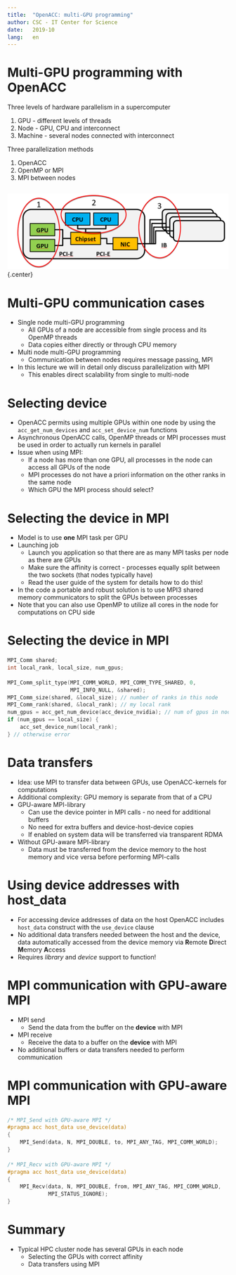 ```yaml
---
title:  "OpenACC: multi-GPU programming"
author: CSC - IT Center for Science
date:   2019-10
lang:   en
---
```



# Multi-GPU programming with OpenACC

<div class=column>
Three levels of hardware parallelism in a supercomputer

1. GPU - different levels of threads
2. Node - GPU, CPU and interconnect
3. Machine - several nodes connected with interconnect
</div>
<div class=column>
Three parallelization methods

1. OpenACC
2. OpenMP or MPI
3. MPI between nodes
</div>

![](img/gpu-cluster.png){.center}


# Multi-GPU communication cases

- Single node multi-GPU programming
    - All GPUs of a node are accessible from single process and its OpenMP
      threads
    - Data copies either directly or through CPU memory
- Multi node multi-GPU programming
    - Communication between nodes requires message passing, MPI
- In this lecture we will in detail only discuss parallelization with MPI
    - This enables direct scalability from single to multi-node


# Selecting device

- OpenACC permits using multiple GPUs within one node by using the
  `acc_get_num_devices` and `acc_set_device_num` functions
- Asynchronous OpenACC calls, OpenMP threads or MPI processes must be used
  in order to actually run kernels in parallel
- Issue when using MPI:
    - If a node has more than one GPU, all processes in the node can
      access all GPUs of the node
    - MPI processes do not have a priori information on the other ranks in
      the same node
    - Which GPU the MPI process should select?


# Selecting the device in MPI

- Model is to use **one** MPI task per GPU
- Launching job
    - Launch you application so that there are as many MPI tasks per node as
      there are GPUs
    - Make sure the affinity is correct - processes equally split between the
      two sockets (that nodes typically have)
    - Read the user guide of the system for details how to do this!
- In the code a portable and robust solution is to use MPI3 shared memory
    communicators to split the GPUs between processes
- Note that you can also use OpenMP to utilize all cores in the node for
  computations on CPU side


# Selecting the device in MPI

```c
MPI_Comm shared;
int local_rank, local_size, num_gpus;

MPI_Comm_split_type(MPI_COMM_WORLD, MPI_COMM_TYPE_SHARED, 0,
                    MPI_INFO_NULL, &shared);
MPI_Comm_size(shared, &local_size); // number of ranks in this node
MPI_Comm_rank(shared, &local_rank); // my local rank
num_gpus = acc_get_num_device(acc_device_nvidia); // num of gpus in node
if (num_gpus == local_size) {
    acc_set_device_num(local_rank);
} // otherwise error
```


# Data transfers

- Idea: use MPI to transfer data between GPUs, use OpenACC-kernels for
  computations
- Additional complexity: GPU memory is separate from that of a CPU
- GPU-aware MPI-library
    - Can use the device pointer in MPI calls - no need for additional buffers
    - No need for extra buffers and device-host-device copies
    - If enabled on system data will be transferred via transparent RDMA
- Without GPU-aware MPI-library
    - Data must be transferred from the device memory to the host memory and
      vice versa before performing MPI-calls


# Using device addresses with host_data

- For accessing device addresses of data on the host OpenACC includes
  `host_data` construct with the `use_device` clause
- No additional data transfers needed between the host and the device,
  data automatically accessed from the device memory via **R**emote
  **D**irect **M**emory **A**ccess
- Requires *library* and *device* support to function!


# MPI communication with GPU-aware MPI

- MPI send
    - Send the data from the buffer on the **device** with MPI
- MPI receive
    - Receive the data to a buffer on the **device** with MPI
- No additional buffers or data transfers needed to perform
  communication


# MPI communication with GPU-aware MPI

```c
/* MPI_Send with GPU-aware MPI */
#pragma acc host_data use_device(data)
{
    MPI_Send(data, N, MPI_DOUBLE, to, MPI_ANY_TAG, MPI_COMM_WORLD);
}

/* MPI_Recv with GPU-aware MPI */
#pragma acc host_data use_device(data)
{
    MPI_Recv(data, N, MPI_DOUBLE, from, MPI_ANY_TAG, MPI_COMM_WORLD,
             MPI_STATUS_IGNORE);
}
```


# Summary

- Typical HPC cluster node has several GPUs in each node
    - Selecting the GPUs with correct affinity
    - Data transfers using MPI

